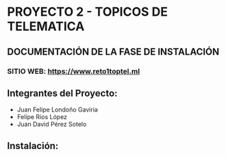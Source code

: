 # PROYECTO 2 - TOPICOS DE TELEMATICA
## DOCUMENTACIÓN DE LA FASE DE INSTALACIÓN
### SITIO WEB: https://www.reto1toptel.ml

## Integrantes del Proyecto:
- Juan Felipe Londoño Gaviria
- Felipe Ríos López
- Juan David Pérez Sotelo

## Instalación:
